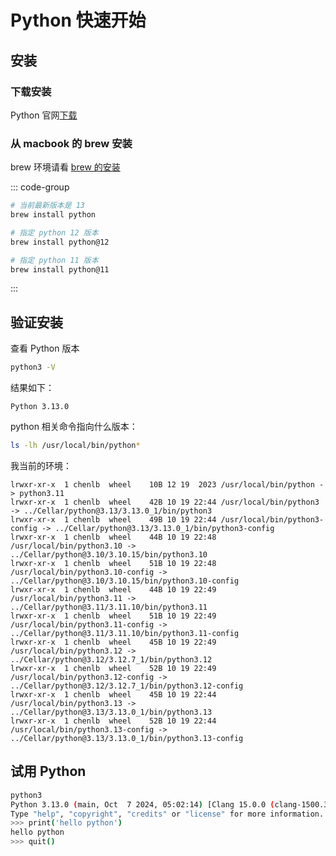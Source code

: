 # Python 快速开始

## 安装

### 下载安装

Python 官网[下载](https://www.python.org/downloads/)

### 从 macbook 的 brew 安装

brew 环境请看 [brew 的安装](/pc/macbook-env#brew)

::: code-group
```bash [python]
# 当前最新版本是 13
brew install python
```

```bash [python@12]
# 指定 python 12 版本
brew install python@12
```

```bash [python@11]
# 指定 python 11 版本
brew install python@11
```
:::

## 验证安装

查看 Python 版本
```bash
python3 -V
```

结果如下：
```text
Python 3.13.0
```

python 相关命令指向什么版本：
```bash
ls -lh /usr/local/bin/python*
```

我当前的环境：
```text:line-numbers{2}
lrwxr-xr-x  1 chenlb  wheel    10B 12 19  2023 /usr/local/bin/python -> python3.11
lrwxr-xr-x  1 chenlb  wheel    42B 10 19 22:44 /usr/local/bin/python3 -> ../Cellar/python@3.13/3.13.0_1/bin/python3
lrwxr-xr-x  1 chenlb  wheel    49B 10 19 22:44 /usr/local/bin/python3-config -> ../Cellar/python@3.13/3.13.0_1/bin/python3-config
lrwxr-xr-x  1 chenlb  wheel    44B 10 19 22:48 /usr/local/bin/python3.10 -> ../Cellar/python@3.10/3.10.15/bin/python3.10
lrwxr-xr-x  1 chenlb  wheel    51B 10 19 22:48 /usr/local/bin/python3.10-config -> ../Cellar/python@3.10/3.10.15/bin/python3.10-config
lrwxr-xr-x  1 chenlb  wheel    44B 10 19 22:49 /usr/local/bin/python3.11 -> ../Cellar/python@3.11/3.11.10/bin/python3.11
lrwxr-xr-x  1 chenlb  wheel    51B 10 19 22:49 /usr/local/bin/python3.11-config -> ../Cellar/python@3.11/3.11.10/bin/python3.11-config
lrwxr-xr-x  1 chenlb  wheel    45B 10 19 22:49 /usr/local/bin/python3.12 -> ../Cellar/python@3.12/3.12.7_1/bin/python3.12
lrwxr-xr-x  1 chenlb  wheel    52B 10 19 22:49 /usr/local/bin/python3.12-config -> ../Cellar/python@3.12/3.12.7_1/bin/python3.12-config
lrwxr-xr-x  1 chenlb  wheel    45B 10 19 22:44 /usr/local/bin/python3.13 -> ../Cellar/python@3.13/3.13.0_1/bin/python3.13
lrwxr-xr-x  1 chenlb  wheel    52B 10 19 22:44 /usr/local/bin/python3.13-config -> ../Cellar/python@3.13/3.13.0_1/bin/python3.13-config
```

## 试用 Python

```bash
python3
Python 3.13.0 (main, Oct  7 2024, 05:02:14) [Clang 15.0.0 (clang-1500.3.9.4)] on darwin
Type "help", "copyright", "credits" or "license" for more information.
>>> print('hello python')
hello python
>>> quit()
```
